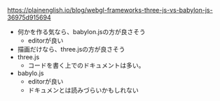 https://plainenglish.io/blog/webgl-frameworks-three-js-vs-babylon-js-36975d915694
- 何かを作る気なら、babylon.jsの方が良さそう
    - editorが良い
- 描画だけなら、three.jsの方が良さそう
- three.js
    - コードを書く上でのドキュメントは多い。
- babylo.js
    - editorが良い
    - ドキュメンとは読みづらいかもしれない